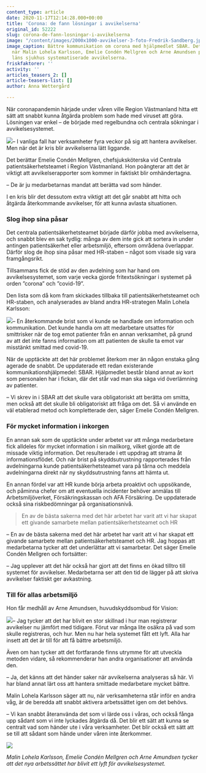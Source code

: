 ```yaml
---
content_type: article
date: 2020-11-17T12:14:28.000+00:00
title: 'Corona: de fann lösningar i avvikelserna'
original_id: 52222
slug: corona-de-fann-losningar-i-avvikelserna
image: "/content/images/2000x1000-avvikelser-3-foto-Fredrik-Sandberg.jpg"
image_caption: Bättre kommunikation om corona med hjälpmedlet SBAR. Det blev vinsten
  när Malin Lohela Karlsson, Emelie Condén Mellgren och Arne Amundsen på Västmanland
  läns sjukhus systematiserade avvikelserna.
friskfaktorer: ''
activity: ''
articles_teasers_2: []
article-teasers-list: []
author: Anna Wettergård

---
```

När coronapandemin härjade under våren ville Region Västmanland hitta ett sätt att snabbt kunna åtgärda problem som hade med viruset att göra. Lösningen var enkel – de började med regelbundna och centrala sökningar i avvikelsesystemet.

[![](https://www.suntarbetsliv.se/wp-content/uploads/2020/11/200x220-emelie-conden-foto-Fredrik-Sandberg.gif)](https://www.suntarbetsliv.se/wp-content/uploads/2020/11/200x220-emelie-conden-foto-Fredrik-Sandberg.gif)– I vanliga fall har verksamheter fyra veckor på sig att hantera avvikelser. Men när det är kris blir avvikelserna lätt liggande.

Det berättar Emelie Condén Mellgren, chefsjuksköterska vid Centrala patientsäkerhetsteamet i Region Västmanland. Hon poängterar att det är viktigt att avvikelserapporter som kommer in faktiskt blir omhändertagna.

– De är ju medarbetarnas mandat att berätta vad som händer.

I en kris blir det dessutom extra viktigt att det går snabbt att hitta och åtgärda återkommande avvikelser, för att kunna avlasta situationen.

### Slog ihop sina påsar

Det centrala patientsäkerhetsteamet började därför jobba med avvikelserna, och snabbt blev en sak tydlig: många av dem inte gick att sortera in under antingen patientsäkerhet eller arbetsmiljö, eftersom områdena överlappar. Därför slog de ihop sina påsar med HR-staben – något som visade sig vara framgångsrikt.

Tillsammans fick de stöd av den avdelning som har hand om avvikelsesystemet, som varje vecka gjorde fritextsökningar i systemet på orden ”corona” och ”covid-19”.

Den lista som då kom fram skickades tillbaka till patientsäkerhetsteamet och HR-staben, och analyserades av bland andra HR-strategen Malin Lohela Karlsson:

[![](https://www.suntarbetsliv.se/wp-content/uploads/2020/11/200x220-Malin-Lohela-Karlsson.gif)](https://www.suntarbetsliv.se/wp-content/uploads/2020/11/200x220-Malin-Lohela-Karlsson.gif)– En återkommande brist som vi kunde se handlade om information och kommunikation. Det kunde handla om att medarbetare utsattes för smittrisker när de tog emot patienter från en annan verksamhet, på grund av att det inte fanns information om att patienten de skulle ta emot var misstänkt smittad med covid-19.

När de upptäckte att det här problemet återkom mer än någon enstaka gång agerade de snabbt. De uppdaterade ett redan existerande kommunikationshjälpmedel: SBAR. Hjälpmedlet består bland annat av kort som personalen har i fickan, där det står vad man ska säga vid överlämning av patienter.

– Vi skrev in i SBAR att det skulle vara obligatoriskt att berätta om smitta, men också att det skulle bli obligatoriskt att fråga om det. Så vi använde en väl etablerad metod och kompletterade den, säger Emelie Condén Mellgren.

### För mycket information i inkorgen

En annan sak som de upptäckte under arbetet var att många medarbetare fick alldeles för mycket information i sin mailkorg, vilket gjorde att de missade viktig information. Det resulterade i ett uppdrag att strama åt informationsflödet. Och när brist på skyddsutrustning rapporterades från avdelningarna kunde patientsäkerhetsteamet vara på tårna och meddela avdelningarna direkt när ny skyddsutrustning fanns att hämta ut.

En annan fördel var att HR kunde börja arbeta proaktivt och uppsökande, och påminna chefer om att eventuella incidenter behöver anmälas till Arbetsmiljöverket, Försäkringskassan och AFA Försäkring. De uppdaterade också sina riskbedömningar på organisationsnivå.

> En av de bästa sakerna med det här arbetet har varit att vi har skapat ett givande samarbete mellan patientsäkerhetsteamet och HR

– En av de bästa sakerna med det här arbetet har varit att vi har skapat ett givande samarbete mellan patientsäkerhetsteamet och HR. Jag hoppas att medarbetarna tycker att det underlättar att vi samarbetar. Det säger Emelie Condén Mellgren och fortsätter:

– Jag upplever att det här också har gjort att det finns en ökad tilltro till systemet för avvikelser. Medarbetarna ser att den tid de lägger på att skriva avvikelser faktiskt ger avkastning.

### Till för allas arbetsmiljö

Hon får medhåll av Arne Amundsen, huvudskyddsombud för Vision:

[![](https://www.suntarbetsliv.se/wp-content/uploads/2020/11/200x220-arne-amundsen-2-1.jpg)](https://www.suntarbetsliv.se/wp-content/uploads/2020/11/200x220-arne-amundsen-2-1.jpg)– Jag tycker att det har blivit en stor skillnad i hur man registrerar avvikelser nu jämfört med tidigare. Förut var många lite osäkra på vad som skulle registreras, och hur. Men nu har hela systemet fått ett lyft. Alla har insett att det är till för att få bättre arbetsmiljö.

Även om han tycker att det fortfarande finns utrymme för att utveckla metoden vidare, så rekommenderar han andra organisationer att använda den.

– Ja, det känns att det händer saker när avvikelserna analyseras så här. Vi har bland annat lärt oss att hantera smittade medarbetare mycket bättre.

Malin Lohela Karlsson säger att nu, när verksamheterna står inför en andra våg, är de beredda att snabbt aktivera arbetssättet igen om det behövs.

– Vi kan snabbt återanvända det som vi lärde oss i våras, och också fånga upp sådant som vi inte lyckades åtgärda då. Det blir ett sätt att kunna se centralt vad som händer ute i våra verksamheter. Det blir också ett sätt att se till att sådant som hände under våren inte återkommer.

[![](https://www.suntarbetsliv.se/wp-content/uploads/2020/11/750x400-avvikelser-3-foto-Fredrik-Sandberg-tt.jpg)](https://www.suntarbetsliv.se/wp-content/uploads/2020/11/750x400-avvikelser-3-foto-Fredrik-Sandberg-tt.jpg)

_Malin Lohela Karlsson, Emelie Condén Mellgren och Arne Amundsen tycker att det nya arbetssättet har blivit ett lyft för avvikelsesystemet._